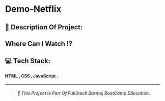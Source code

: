 # Demo-Netflix

## :pencil: Description Of Project:


## Where Can I Watch :interrobang:


## :computer: Tech Stack:

#### HTML , CSS , JavaScript .

---

> ##### :red_circle: This Project Is Part Of FullStack Barmej BootCamp Education.
